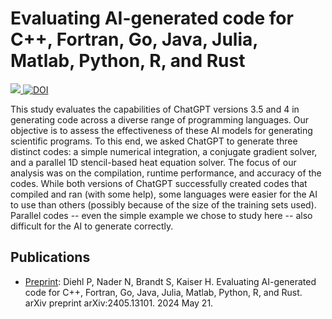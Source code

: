 # Evaluating AI-generated code for C++, Fortran, Go, Java, Julia, Matlab, Python, R, and Rust
 <a href="https://arxiv.org/abs/2405.13101"><img src="https://img.shields.io/badge/arXiv-2405.13101-b31b1b.svg?style=for-the-badge">  [![DOI](https://zenodo.org/badge/DOI/10.5281/zenodo.15400128.svg)](https://doi.org/10.5281/zenodo.15400128)

This study evaluates the capabilities of ChatGPT versions 3.5 and 4 in generating code across a diverse range of programming languages. Our objective is to assess the effectiveness of these AI models for generating scientific programs. To this end, we asked ChatGPT to generate three distinct codes: a simple numerical integration, a conjugate gradient solver, and a parallel 1D stencil-based heat equation solver. The focus of our analysis was on the compilation, runtime performance, and accuracy of the codes. While both versions of ChatGPT successfully created codes that compiled and ran (with some help), some languages were easier for the AI to use than others (possibly because of the size of the training sets used). Parallel codes -- even the simple example we chose to study here -- also difficult for the AI to generate correctly. 

## Publications

* [Preprint](https://arxiv.org/abs/2405.13101): Diehl P, Nader N, Brandt S, Kaiser H. Evaluating AI-generated code for C++, Fortran, Go, Java, Julia, Matlab, Python, R, and Rust. arXiv preprint arXiv:2405.13101. 2024 May 21.
